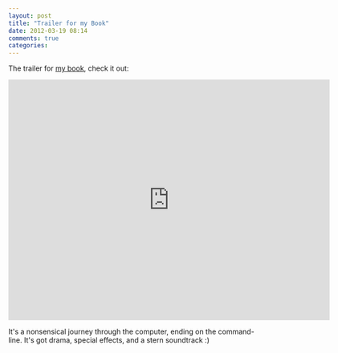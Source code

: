 ```yaml
---
layout: post
title: "Trailer for my Book"
date: 2012-03-19 08:14
comments: true
categories: 
---
```


The trailer for [my book][clibook], check it out:

<iframe width="640" height="480" src="http://www.youtube.com/embed/cNkPSCCODdc" frameborder="0" allowfullscreen></iframe>

It's a nonsensical journey through the computer, ending on the command-line.  It's got drama, special effects, and a stern
soundtrack :)

[clibook]: http://pragprog.com/titles/dccar
